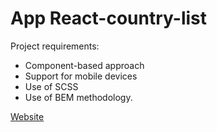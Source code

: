 # App React-country-list

Project requirements:

- Component-based approach
- Support for mobile devices
- Use of SСSS
- Use of BEM methodology.

[Website](https://bakhmatkirill.github.io/react-country-list/)
